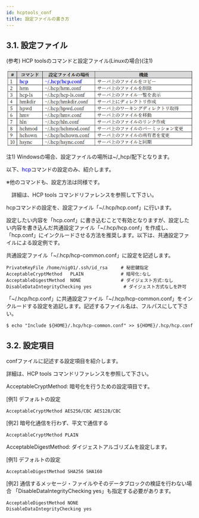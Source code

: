 ```yaml
---
id: hcptools_conf
title: 設定ファイルの書き方
---
```



## 3.1. 設定ファイル

(参考) HCP toolsのコマンドと設定ファイル(Linuxの場合)(注1)

![](HCPtools_3.png)

注1) Windowsの場合、設定ファイルの場所は~/_hcp/配下となります。

以下、<font color="blue">hcp</font>コマンドの設定のみ、紹介します。

※他のコマンドも、設定方法は同様です。

　詳細は、HCP tools コマンドリファレンスを参照して下さい。

hcpコマンドの設定を、設定ファイル「~/.hcp/hcp.conf」に行います。

設定したい内容を「hcp.conf」に書き込むことで有効となりますが、設定したい内容を書き込んだ共通設定ファイル「~/.hcp/hcp.conf」を作成し、「hcp.conf」にインクルードさせる方法を推奨します。以下は、共通設定ファイルによる設定例です。

共通設定ファイル「~/.hcp/hcp-common.conf」に設定を記述します。
```
PrivateKeyFile /home/nig01/.ssh/id_rsa     # 秘密鍵指定
AcceptableCryptMethod   PLAIN              # 暗号化:なし
AcceptableDigestMethod  NONE               # ダイジェスト方式:なし
DisableDataIntegrityChecking yes            # ダイジェスト方式なしを許可
```

「~/.hcp/hcp.conf」に共通設定ファイル「~/.hcp/hcp-common.conf」をインクルードする設定を追記します。記述するファイル名は、フルパスにして下さい。
```
$ echo "Include ${HOME}/.hcp/hcp-common.conf" >> ${HOME}/.hcp/hcp.conf
```

## 3.2. 設定項目

confファイルに記述する設定項目を紹介します。

詳細は、HCP tools コマンドリファレンスを参照して下さい。

AcceptableCryptMethod: 暗号化を行うための設定項目です。

[例1] デフォルトの設定
```
AcceptableCryptMethod AES256/CBC AES128/CBC
```

[例2] 暗号化通信を行わず、平文で通信する
```
AcceptableCryptMethod PLAIN
```

AcceptableDigestMethod: ダイジェストアルゴリズムを設定します。

[例1] デフォルトの設定
```
AcceptableDigestMethod SHA256 SHA160
```

[例2] 通信するメッセージ・ファイルやそのデータブロックの検証を行わない場合
「DisableDataIntegrityChecking yes」も指定する必要があります。
```
AcceptableDigestMethod NONE
DisableDataIntegrityChecking yes
```






